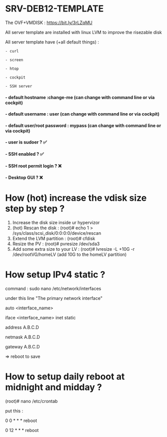 # SRV-DEB12-TEMPLATE
The OVF+VMDISK : https://bit.ly/3rLZqMU

All server template are installed with linux LVM to improve the risezable disk

All server template have (+all default things) :

	- curl
 
	- screen
 
	- htop
 
	- cockpit
 
	- SSH server
 
#### - default hostname :change-me (can change with command line or via cockpit)
#### - default username : user (can change with command line or via cockpit)
#### - default user/root password : mypass (can change with command line or via cockpit)
#### - user is sudoer ? ✅
#### - SSH enabled ? ✅
#### - SSH root permit login ? ❌
#### - Desktop GUI ? ❌

# How (hot) increase the vdisk size step by step ?
1. Increase the disk size inside ur hypervizor
2. (hot) Rescan the disk : (root)# echo 1 > /sys/class/scsi_disk/0\:0\:0\:0/device/rescan
3. Extend the LVM partition : (root)# cfdisk
4. Resize the PV : (root)# pvresize /dev/sda3
5. Add some extra size to your LV : (root)# lvresize -L +10G -r /dev/rootVG/homeLV (add 10G to the homeLV partition)

# How setup IPv4 static ?

command : sudo nano /etc/network/interfaces

under this line "The primary network interface"

 auto <interface_name>
 
 iface <interface_name> inet static
 
 address A.B.C.D
 
 netmask A.B.C.D
 
 gateway A.B.C.D

 => reboot to save

 # How to setup daily reboot at midnight and midday ?

 (root)# nano /etc/crontab
 
put this : 

0 0 * * * reboot

0 12 * * * reboot
